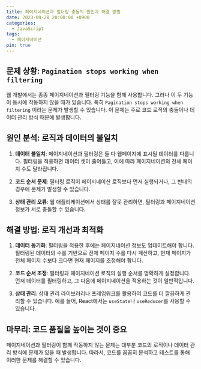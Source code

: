 ```yaml
---
title: 페이지네이션과 필터링 충돌의 원인과 해결 방법
date: 2023-09-28 20:00:00 +0900
categories:
  - JavaScript
tags:
  - 페이지네이션
pin: true
---
```


## 문제 상황: `Pagination stops working when filtering`

웹 개발에서는 종종 페이지네이션과 필터링 기능을 함께 사용합니다. 그러나 이 두 기능이 동시에 작동하지 않을 때가 있습니다. 특히 `Pagination stops working when filtering` 이라는 문제가 발생할 수 있습니다. 이 문제는 주로 코드 로직의 충돌이나 데이터 관리 방식 때문에 발생합니다.

## 원인 분석: 로직과 데이터의 불일치

1. **데이터 불일치**: 페이지네이션과 필터링은 둘 다 웹페이지에 표시될 데이터를 다룹니다. 필터링을 적용하면 데이터 셋이 줄어들고, 이에 따라 페이지네이션의 전체 페이지 수도 달라집니다.
  
2. **코드 순서 문제**: 필터링 로직이 페이지네이션 로직보다 먼저 실행되거나, 그 반대의 경우에 문제가 발생할 수 있습니다.

3. **상태 관리 오류**: 웹 애플리케이션에서 상태를 잘못 관리하면, 필터링과 페이지네이션 정보가 서로 충돌할 수 있습니다.

## 해결 방법: 로직 개선과 최적화

1. **데이터 동기화**: 필터링을 적용한 후에는 페이지네이션 정보도 업데이트해야 합니다. 필터링된 데이터의 수를 기반으로 전체 페이지 수를 다시 계산하고, 현재 페이지가 전체 페이지 수보다 크다면 현재 페이지를 조정해야 합니다.

2. **코드 순서 조정**: 필터링과 페이지네이션 로직의 실행 순서를 명확하게 설정합니다. 먼저 데이터를 필터링하고, 그 다음에 페이지네이션을 적용하는 것이 일반적입니다.

3. **상태 관리**: 상태 관리 라이브러리나 프레임워크를 활용하여 코드를 더 깔끔하게 관리할 수 있습니다. 예를 들어, React에서는 `useState`나 `useReducer`를 사용할 수 있습니다.

## 마무리: 코드 품질을 높이는 것이 중요

페이지네이션과 필터링이 함께 작동하지 않는 문제는 대부분 코드의 로직이나 데이터 관리 방식에 문제가 있을 때 발생합니다. 따라서, 코드를 꼼꼼히 분석하고 테스트를 통해 이러한 문제를 해결할 수 있습니다.